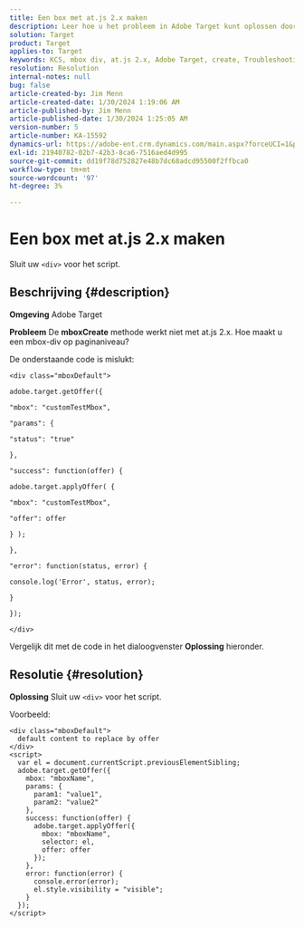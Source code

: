 ```yaml
---
title: Een box met at.js 2.x maken
description: Leer hoe u het probleem in Adobe Target kunt oplossen door een mbox-div op paginaniveau te maken.
solution: Target
product: Target
applies-to: Target
keywords: KCS, mbox div, at.js 2.x, Adobe Target, create, Troubleshooting
resolution: Resolution
internal-notes: null
bug: false
article-created-by: Jim Menn
article-created-date: 1/30/2024 1:19:06 AM
article-published-by: Jim Menn
article-published-date: 1/30/2024 1:25:05 AM
version-number: 5
article-number: KA-15592
dynamics-url: https://adobe-ent.crm.dynamics.com/main.aspx?forceUCI=1&pagetype=entityrecord&etn=knowledgearticle&id=28eab48a-0dbf-ee11-9079-6045bd006268
exl-id: 21940782-02b7-42b3-8ca6-7516aed4d995
source-git-commit: dd19f78d752827e48b7dc68adcd95500f2ffbca0
workflow-type: tm+mt
source-wordcount: '97'
ht-degree: 3%

---
```


# Een box met at.js 2.x maken


Sluit uw `<div>` voor het script.

## Beschrijving {#description}


<b>Omgeving</b>
Adobe Target

<b>Probleem</b>
De <b>mboxCreate</b> methode werkt niet met at.js 2.x. Hoe maakt u een mbox-div op paginaniveau?

De onderstaande code is mislukt:


```
<div class="mboxDefault">

adobe.target.getOffer({

"mbox": "customTestMbox",

"params": {

"status": "true"

},

"success": function(offer) {

adobe.target.applyOffer( {

"mbox": "customTestMbox",

"offer": offer

} );

},

"error": function(status, error) {

console.log('Error', status, error);

}

});

</div>
```




Vergelijk dit met de code in het dialoogvenster <b>Oplossing</b> hieronder.


## Resolutie {#resolution}


<b>Oplossing</b>
Sluit uw `<div>` voor het script.

Voorbeeld:


```
<div class="mboxDefault"> 
  default content to replace by offer 
</div> 
<script> 
  var el = document.currentScript.previousElementSibling;
  adobe.target.getOffer({
    mbox: "mboxName",
    params: {
      param1: "value1",
      param2: "value2"
    },
    success: function(offer) {
      adobe.target.applyOffer({
        mbox: "mboxName",
        selector: el,
        offer: offer
      });
    },
    error: function(error) {
      console.error(error);
      el.style.visibility = "visible";
    }
  });
</script>
```
